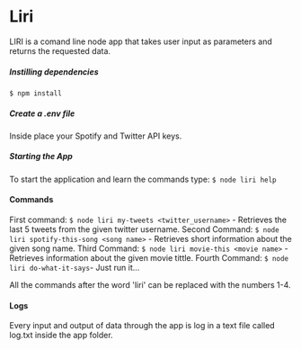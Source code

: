 # Liri
LIRI is a comand line node app that takes user input as parameters and returns the requested data.

##### Instilling dependencies 
`$ npm install`

##### Create a .env file
Inside place your Spotify and Twitter API keys.

##### Starting the App
To start the application and learn the commands type:
`$ node liri help`

#### Commands
First command:
`$ node liri my-tweets <twitter_username>` - Retrieves the last 5 tweets from the given twitter username.
Second Command:
`$ node liri spotify-this-song <song name>` - Retrieves short information about the given song name.
Third Command:
`$ node liri movie-this <movie name>` - Retrieves information about the given movie tittle.
Fourth Command:
`$ node liri do-what-it-says`- Just run it...

All the commands after the word 'liri' can be replaced with the numbers 1-4.

#### Logs
Every input and output of data through the app is log in a text file called log.txt inside the app folder.